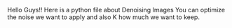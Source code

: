 Hello Guys!! Here is a python file about Denoising Images 
You can optimize the noise we want to apply and also K how much we want to keep.
